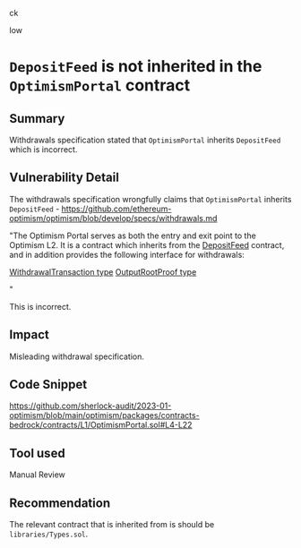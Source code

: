 ck

low

# `DepositFeed` is not inherited in the `OptimismPortal` contract

## Summary

Withdrawals specification stated that `OptimismPortal` inherits `DepositFeed`  which is incorrect.

## Vulnerability Detail

The withdrawals specification wrongfully claims that `OptimismPortal` inherits `DepositFeed` - https://github.com/ethereum-optimism/optimism/blob/develop/specs/withdrawals.md

"The Optimism Portal serves as both the entry and exit point to the Optimism L2. It is a contract which inherits from the [DepositFeed](https://github.com/ethereum-optimism/optimism/blob/develop/specs/deposits.md#deposit-contract) contract, and in addition provides the following interface for withdrawals:

[WithdrawalTransaction type](https://github.com/ethereum-optimism/optimism/blob/6c6d142d7bb95faa11066aab5d8aed7187abfe38/packages/contracts-bedrock/contracts/libraries/Types.sol#L76-L83)
[OutputRootProof type](https://github.com/ethereum-optimism/optimism/blob/6c6d142d7bb95faa11066aab5d8aed7187abfe38/packages/contracts-bedrock/contracts/libraries/Types.sol#L33-L38)

"

This is incorrect.

## Impact

Misleading withdrawal specification.

## Code Snippet

https://github.com/sherlock-audit/2023-01-optimism/blob/main/optimism/packages/contracts-bedrock/contracts/L1/OptimismPortal.sol#L4-L22

## Tool used

Manual Review

## Recommendation

The relevant contract that is inherited from is should be `libraries/Types.sol`. 